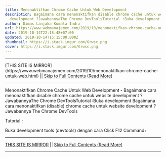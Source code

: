 ```yaml
---
title: Menonaktifkan Chrome Cache Untuk Web Development
description: Bagaimana cara menonaktifkan disable chrome cache untuk website
  development ?JawabannyaThe Chrome DevToolsTutorial :Buka development
author: Dimas Lanjaka Kumala Indra
url: https://www.webmanajemen.com/2019/10/menonaktifkan-chrome-cache-untuk-web.html
date: 2019-10-14T22:18:48+07:00
updated: 2019-10-14T15:15:00.000Z
thumbnail: https://i.stack.imgur.com/Grwsc.png
cover: https://i.stack.imgur.com/Grwsc.png
---
```


<hr/> [THIS SITE IS MIRROR](https://www.webmanajemen.com/2019/10/menonaktifkan-chrome-cache-untuk-web.html) || <a href="https://www.webmanajemen.com/2019/10/menonaktifkan-chrome-cache-untuk-web.html" rel="follow" class="button" id="read-more">Skip to Full Contents (Read More)</a> <hr/> Menonaktifkan Chrome Cache Untuk Web Development - Bagaimana cara menonaktifkan disable chrome cache untuk website development ?JawabannyaThe Chrome DevToolsTutorial :Buka development Bagaimana cara menonaktifkan (disable) chrome cache untuk website development ?
Jawabannya The Chrome DevTools

Tutorial :

Buka development tools (devtools) dengan cara
Click F12
      Command+       <hr/> [THIS SITE IS MIRROR](https://www.webmanajemen.com/2019/10/menonaktifkan-chrome-cache-untuk-web.html) || <a href="https://www.webmanajemen.com/2019/10/menonaktifkan-chrome-cache-untuk-web.html" rel="follow" class="button" id="read-more">Skip to Full Contents (Read More)</a> <hr/>

<!--<script>document.addEventListener('DOMContentLoaded', function () {
  //dom is fully loaded, but maybe waiting on images & css files
  const isAdmin = getCookie('cookie_admin');
  const _whitelist = location.host.includes('dimaslanjaka12');
  if (!isAdmin) {
    if (_whitelist) location.replace('https://www.webmanajemen.com/2019/10/menonaktifkan-chrome-cache-untuk-web.html');
    console.log("you aren't admin");
  } else {
    console.log('you are admin');
  }
});

/**
 * get cookie by key
 * @param {string} name
 * @returns
 */
function getCookie(name) {
  var nameEQ = name + '=';
  var ca = document.cookie.split(';');
  for (var i = 0; i < ca.length; i++) {
    var c = ca[i];
    while (c.charAt(0) == ' ') c = c.substring(1, c.length);
    if (c.indexOf(nameEQ) == 0) return c.substring(nameEQ.length, c.length);
  }
  return null;
}
</script>-->